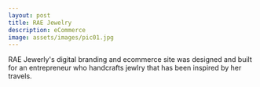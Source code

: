 ```yaml
---
layout: post
title: RAE Jewelry
description: eCommerce
image: assets/images/pic01.jpg
---
```

RAE Jewerly's digital branding and ecommerce site was designed and built for an entrepreneur who handcrafts jewlry that has been inspired by her travels.